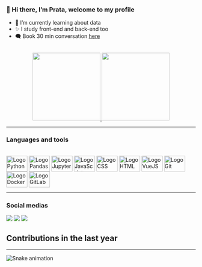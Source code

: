 ### 👋 Hi there, I’m Prata, welcome to my profile

- 🎲 I’m currently learning about data
- ✨ I study front-end and back-end too
- 🗨️ Book 30 min conversation [here](bit.ly/40Jj88K)

##

<div align="center">
  <a href="https://github.com/huogerac">
    <img height="180em" src="https://github-readme-stats.vercel.app/api?username=ovictorprata&show_icons=true&theme=dracula&include_all_commits=true&count_private=true"/>
    <img height="180em" src="https://github-readme-stats.vercel.app/api/top-langs/?username=ovictorprata&hide=Jupyter%20Notebook,Java,CSS,Jinja,Shell,Makefile,Mako&langs_count=5&layout=compact&theme=dracula"/>
  </a>
</div>

----

### Languages and tools

<div style="display: inline_block"><br>

  <img align="center" alt="Logo Python" height="42" width="56" src="https://cdn.jsdelivr.net/gh/devicons/devicon/icons/python/python-original-wordmark.svg">
  <img align="center" alt="Logo Pandas" height="42" width="56" src="https://cdn.jsdelivr.net/gh/devicons/devicon/icons/pandas/pandas-original-wordmark.svg">
  <img align="center" alt="Logo Jupyter" height="42" width="56" src="https://cdn.jsdelivr.net/gh/devicons/devicon/icons/jupyter/jupyter-original-wordmark.svg">
  <img align="center" alt="Logo JavaScript" height="42" width="56" src="https://cdn.jsdelivr.net/gh/devicons/devicon/icons/javascript/javascript-original.svg">
  <img align="center" alt="Logo CSS" height="42" width="56" src="https://cdn.jsdelivr.net/gh/devicons/devicon/icons/css3/css3-original-wordmark.svg">
  <img align="center" alt="Logo HTML" height="42" width="56" src="https://cdn.jsdelivr.net/gh/devicons/devicon/icons/html5/html5-original-wordmark.svg">
  <img align="center" alt="Logo VueJS" height="42" width="56" src="https://cdn.jsdelivr.net/gh/devicons/devicon/icons/vuejs/vuejs-original-wordmark.svg">
  <img align="center" alt="Logo Git" height="42" width="56" src="https://cdn.jsdelivr.net/gh/devicons/devicon/icons/git/git-original-wordmark.svg">
  <img align="center" alt="Logo Docker" height="42" width="56" src="https://cdn.jsdelivr.net/gh/devicons/devicon/icons/docker/docker-original-wordmark.svg">
  <img align="center" alt="Logo GitLab" height="42" width="56" src="https://cdn.jsdelivr.net/gh/devicons/devicon/icons/gitlab/gitlab-original-wordmark.svg">
</div>
          

----

### Social medias

<div> 
  <a href="https://instagram.com/ovictorprata" target="_blank"><img src="https://img.shields.io/badge/-Instagram-%23E4405F?style=for-the-badge&logo=instagram&logoColor=white" target="_blank"></a>
  <a href = "mailto:victorsousaprata@gmail.com"><img src="https://img.shields.io/badge/-Gmail-%23333?style=for-the-badge&logo=gmail&logoColor=white" target="_blank"></a>
  <a href="https://www.linkedin.com/in/ovictorprata" target="_blank"><img src="https://img.shields.io/badge/-LinkedIn-%230077B5?style=for-the-badge&logo=linkedin&logoColor=white" target="_blank"></a> 

</div>


## Contributions in the last year

<hr/>

![Snake animation](https://github.com/ovictorprata/ovictorprata/blob/output/github-contribution-grid-snake.svg)


